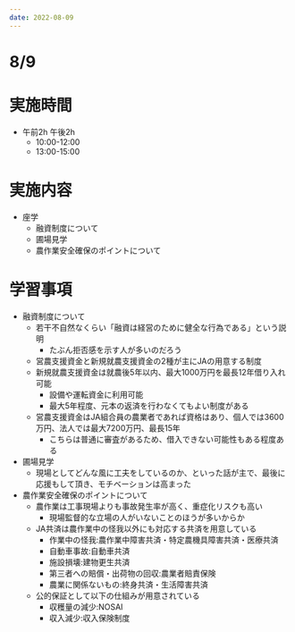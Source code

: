 ```yaml
---
date: 2022-08-09
---
```

# 8/9
# 実施時間
-  午前2h 午後2h
    - 10:00-12:00
    - 13:00-15:00
# 実施内容
- 座学
    - 融資制度について
    - 圃場見学
    - 農作業安全確保のポイントについて
# 学習事項
- 融資制度について
    - 若干不自然なくらい「融資は経営のために健全な行為である」という説明
        - たぶん拒否感を示す人が多いのだろう
    - 営農支援資金と新規就農支援資金の2種が主にJAの用意する制度
    - 新規就農支援資金は就農後5年以内、最大1000万円を最長12年借り入れ可能
        - 設備や運転資金に利用可能
        - 最大5年程度、元本の返済を行わなくてもよい制度がある
    - 営農支援資金はJA組合員の農業者であれば資格はあり、個人では3600万円、法人では最大7200万円、最長15年
       - こちらは普通に審査があるため、借入できない可能性もある程度ある
- 圃場見学
    - 現場としてどんな風に工夫をしているのか、といった話が主で、最後に応援もして頂き、モチベーションは高まった
- 農作業安全確保のポイントについて
    - 農作業は工事現場よりも事故発生率が高く、重症化リスクも高い
        - 現場監督的な立場の人がいないことのほうが多いからか
    - JA共済は農作業中の怪我以外にも対応する共済を用意している
        - 作業中の怪我:農作業中障害共済・特定農機具障害共済・医療共済
        - 自動車事故:自動車共済
        - 施設損壊:建物更生共済
        - 第三者への賠償・出荷物の回収:農業者賠責保険
        - 農業に関係ないもの:終身共済・生活障害共済
    - 公的保証として以下の仕組みが用意されている
        - 収穫量の減少:NOSAI
        - 収入減少:収入保険制度